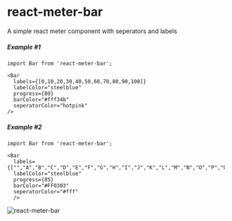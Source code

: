 # react-meter-bar

A simple react meter component with seperators and labels


##### Example #1
```
import Bar from 'react-meter-bar';

<Bar
  labels={[0,10,20,30,40,50,60,70,80,90,100]}
  labelColor="steelblue"
  progress={80}
  barColor="#fff34b"
  seperatorColor="hotpink"
/>
```

##### Example #2
```
import Bar from 'react-meter-bar';

<Bar
  labels={["","A","B","C","D","E","F","G","H","I","J","K","L","M","N","O","P","Q","R","S","T"]}
  labelColor="steelblue"
  progress={85}
  barColor="#FF0303"
  seperatorColor="#fff"
  />
```

![react-meter-bar](https://i.imgur.com/rVpEEXf.png "react-meter-bar")
